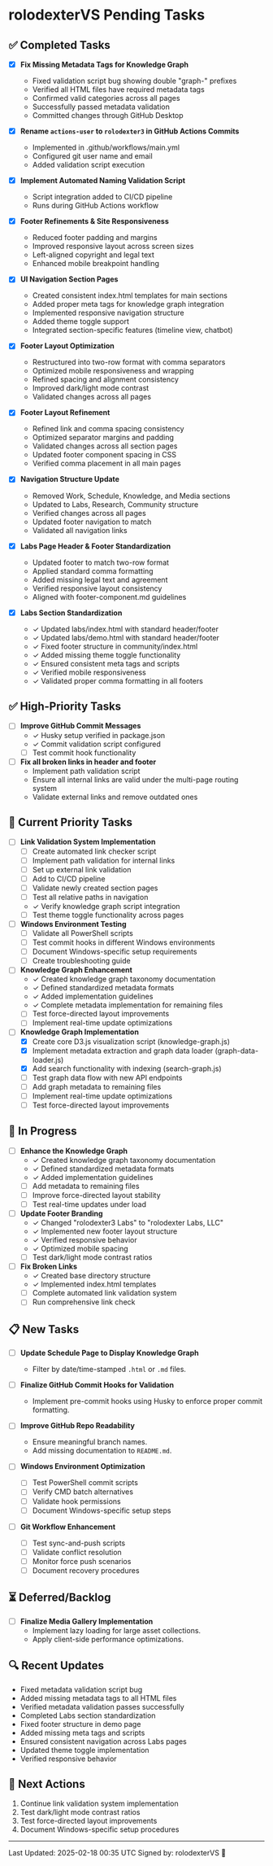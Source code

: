 # rolodexterVS Pending Tasks

## ✅ Completed Tasks

- [x] **Fix Missing Metadata Tags for Knowledge Graph**
  - Fixed validation script bug showing double "graph-" prefixes
  - Verified all HTML files have required metadata tags
  - Confirmed valid categories across all pages
  - Successfully passed metadata validation
  - Committed changes through GitHub Desktop

- [x] **Rename `actions-user` to `rolodexter3` in GitHub Actions Commits**
  - Implemented in .github/workflows/main.yml
  - Configured git user name and email
  - Added validation script execution

- [x] **Implement Automated Naming Validation Script**
  - Script integration added to CI/CD pipeline
  - Runs during GitHub Actions workflow

- [x] **Footer Refinements & Site Responsiveness**
  - Reduced footer padding and margins
  - Improved responsive layout across screen sizes
  - Left-aligned copyright and legal text
  - Enhanced mobile breakpoint handling

- [x] **UI Navigation Section Pages**
  - Created consistent index.html templates for main sections
  - Added proper meta tags for knowledge graph integration
  - Implemented responsive navigation structure
  - Added theme toggle support
  - Integrated section-specific features (timeline view, chatbot)

- [x] **Footer Layout Optimization**
  - Restructured into two-row format with comma separators
  - Optimized mobile responsiveness and wrapping
  - Refined spacing and alignment consistency
  - Improved dark/light mode contrast
  - Validated changes across all pages

- [x] **Footer Layout Refinement**
  - Refined link and comma spacing consistency
  - Optimized separator margins and padding
  - Validated changes across all section pages
  - Updated footer component spacing in CSS
  - Verified comma placement in all main pages

- [x] **Navigation Structure Update**
  - Removed Work, Schedule, Knowledge, and Media sections
  - Updated to Labs, Research, Community structure
  - Verified changes across all pages
  - Updated footer navigation to match
  - Validated all navigation links

- [x] **Labs Page Header & Footer Standardization**
  - Updated footer to match two-row format
  - Applied standard comma formatting
  - Added missing legal text and agreement
  - Verified responsive layout consistency
  - Aligned with footer-component.md guidelines

- [x] **Labs Section Standardization**
  - ✓ Updated labs/index.html with standard header/footer
  - ✓ Updated labs/demo.html with standard header/footer
  - ✓ Fixed footer structure in community/index.html
  - ✓ Added missing theme toggle functionality
  - ✓ Ensured consistent meta tags and scripts
  - ✓ Verified mobile responsiveness
  - ✓ Validated proper comma formatting in all footers

## ✅ High-Priority Tasks

- [ ] **Improve GitHub Commit Messages**
  - ✓ Husky setup verified in package.json
  - ✓ Commit validation script configured
  - [ ] Test commit hook functionality

- [ ] **Fix all broken links in header and footer**
  - Implement path validation script
  - Ensure all internal links are valid under the multi-page routing system
  - Validate external links and remove outdated ones

## 🔄 Current Priority Tasks

- [ ] **Link Validation System Implementation**
  - [ ] Create automated link checker script
  - [ ] Implement path validation for internal links
  - [ ] Set up external link validation
  - [ ] Add to CI/CD pipeline
  - [ ] Validate newly created section pages
  - [ ] Test all relative paths in navigation
  - ✓ Verify knowledge graph script integration
  - [ ] Test theme toggle functionality across pages

- [ ] **Windows Environment Testing**
  - [ ] Validate all PowerShell scripts
  - [ ] Test commit hooks in different Windows environments
  - [ ] Document Windows-specific setup requirements
  - [ ] Create troubleshooting guide

- [ ] **Knowledge Graph Enhancement**
  - ✓ Created knowledge graph taxonomy documentation
  - ✓ Defined standardized metadata formats
  - ✓ Added implementation guidelines
  - ✓ Complete metadata implementation for remaining files
  - [ ] Test force-directed layout improvements
  - [ ] Implement real-time update optimizations

- [ ] **Knowledge Graph Implementation**
  - [x] Create core D3.js visualization script (knowledge-graph.js)
  - [x] Implement metadata extraction and graph data loader (graph-data-loader.js)
  - [x] Add search functionality with indexing (search-graph.js)
  - [ ] Test graph data flow with new API endpoints
  - [ ] Add graph metadata to remaining files
  - [ ] Implement real-time update optimizations
  - [ ] Test force-directed layout improvements

## 🔄 In Progress

- [ ] **Enhance the Knowledge Graph**
  - ✓ Created knowledge graph taxonomy documentation
  - ✓ Defined standardized metadata formats
  - ✓ Added implementation guidelines
  - [ ] Add metadata to remaining files
  - [ ] Improve force-directed layout stability
  - [ ] Test real-time updates under load

- [ ] **Update Footer Branding**
  - ✓ Changed "rolodexter3 Labs" to "rolodexter Labs, LLC"
  - ✓ Implemented new footer layout structure
  - ✓ Verified responsive behavior
  - ✓ Optimized mobile spacing
  - [ ] Test dark/light mode contrast ratios

- [ ] **Fix Broken Links**
  - ✓ Created base directory structure
  - ✓ Implemented index.html templates
  - [ ] Complete automated link validation system
  - [ ] Run comprehensive link check

## 📋 New Tasks

- [ ] **Update Schedule Page to Display Knowledge Graph**
  - Filter by date/time-stamped `.html` or `.md` files.

- [ ] **Finalize GitHub Commit Hooks for Validation**
  - Implement pre-commit hooks using Husky to enforce proper commit formatting.

- [ ] **Improve GitHub Repo Readability**
  - Ensure meaningful branch names.
  - Add missing documentation to `README.md`.

- [ ] **Windows Environment Optimization**
  - [ ] Test PowerShell commit scripts
  - [ ] Verify CMD batch alternatives
  - [ ] Validate hook permissions
  - [ ] Document Windows-specific setup steps

- [ ] **Git Workflow Enhancement**
  - [ ] Test sync-and-push scripts
  - [ ] Validate conflict resolution
  - [ ] Monitor force push scenarios
  - [ ] Document recovery procedures

## ⏳ Deferred/Backlog

- [ ] **Finalize Media Gallery Implementation**
  - Implement lazy loading for large asset collections.
  - Apply client-side performance optimizations.

## 🔍 Recent Updates

- Fixed metadata validation script bug
- Added missing metadata tags to all HTML files
- Verified metadata validation passes successfully
- Completed Labs section standardization
- Fixed footer structure in demo page
- Added missing meta tags and scripts
- Ensured consistent navigation across Labs pages
- Updated theme toggle implementation
- Verified responsive behavior

## 📝 Next Actions

1. Continue link validation system implementation
2. Test dark/light mode contrast ratios
3. Test force-directed layout improvements
4. Document Windows-specific setup procedures

---
Last Updated: 2025-02-18 00:35 UTC
Signed by: rolodexterVS 🔧
